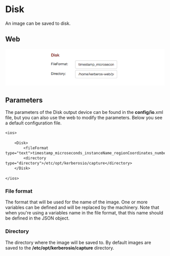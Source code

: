 # Disk

An image can be saved to disk.

## Web 

![Disk io](1_disk-io.png)

## Parameters

The parameters of the Disk output device can be found in the **config/io**.xml file, but you can also use the web to modify the parameters. Below you see a default configuration file.

	<ios>

	    <Disk>
	    	<fileFormat type="text">timestamp_microseconds_instanceName_regionCoordinates_numberOfChanges_token.jpg</fileFormat>
	    	<directory type="directory">/etc/opt/kerberosio/capture</directory>
	    </Disk>
		    
	</ios>

### File format

The format that will be used for the name of the image. One or more variables can be defined and will be replaced by the machinery. Note that when you're using a variables name in the file format, that this name should be defined in the JSON object.

### Directory

The directory where the image will be saved to. By default images are saved to the **/etc/opt/kerberosio/capture** directory.
